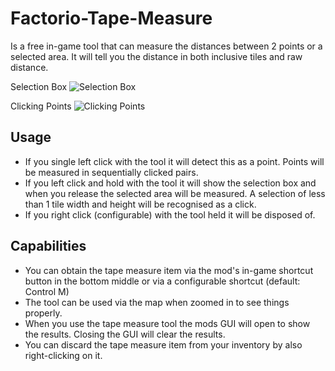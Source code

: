 # Factorio-Tape-Measure

Is a free in-game tool that can measure the distances between 2 points or a selected area. It will tell you the distance in both inclusive tiles and raw distance.

Selection Box
![Selection Box](https://media.giphy.com/media/Bk7NvuMRa8qr1X3Nfj/giphy.gif)

Clicking Points
![Clicking Points](https://media.giphy.com/media/5zsdp1w8VO0KsYxQq8/giphy.gif)

Usage
---------

- If you single left click with the tool it will detect this as a point. Points will be measured in sequentially clicked pairs.
- If you left click and hold with the tool it will show the selection box and when you release the selected area will be measured. A selection of less than 1 tile width and height will be recognised as a click.
- If you right click (configurable) with the tool held it will be disposed of.

Capabilities
-------

- You can obtain the tape measure item via the mod's in-game shortcut button in the bottom middle or via a configurable shortcut (default: Control M)
- The tool can be used via the map when zoomed in to see things properly.
- When you use the tape measure tool the mods GUI will open to show the results. Closing the GUI will clear the results.
- You can discard the tape measure item from your inventory by also right-clicking on it.
